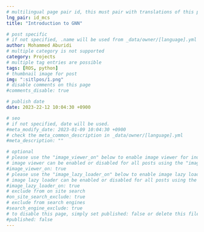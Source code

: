 ```yaml
---
# multilingual page pair id, this must pair with translations of this page. (This name must be unique)
lng_pair: id_mcs
title: "Introduction to GNN"

# post specific
# if not specified, .name will be used from _data/owner/[language].yml
author: Mohammed Aburidi
# multiple category is not supported
category: Projects
# multiple tag entries are possible
tags: [ROS, python]
# thumbnail image for post
img: ":sitlpos/1.png"
# disable comments on this page
#comments_disable: true

# publish date
date: 2023-22-12 10:04:30 +0900

# seo
# if not specified, date will be used.
#meta_modify_date: 2023-01-09 10:04:30 +0900
# check the meta_common_description in _data/owner/[language].yml
#meta_description: ""

# optional
# please use the "image_viewer_on" below to enable image viewer for individual pages or posts (_posts/ or [language]/_posts folders).
# image viewer can be enabled or disabled for all posts using the "image_viewer_posts: true" setting in _data/conf/main.yml.
#image_viewer_on: true
# please use the "image_lazy_loader_on" below to enable image lazy loader for individual pages or posts (_posts/ or [language]/_posts folders).
# image lazy loader can be enabled or disabled for all posts using the "image_lazy_loader_posts: true" setting in _data/conf/main.yml.
#image_lazy_loader_on: true
# exclude from on site search
#on_site_search_exclude: true
# exclude from search engines
#search_engine_exclude: true
# to disable this page, simply set published: false or delete this file
#published: false
---
```





